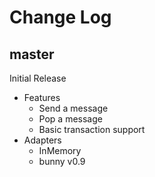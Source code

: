 # Change Log

## master

Initial Release

* Features
    * Send a message
    * Pop a message
    * Basic transaction support
* Adapters
    * InMemory
    * bunny v0.9
